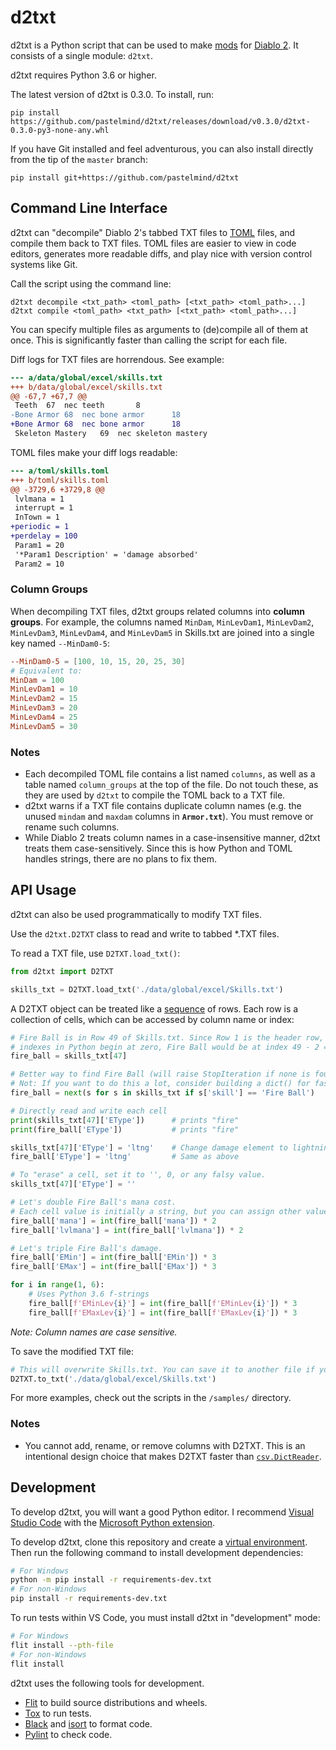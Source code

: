 # d2txt

d2txt is a Python script that can be used to make [mods][mod] for [Diablo 2].
It consists of a single module: `d2txt`.

d2txt requires Python 3.6 or higher.

The latest version of d2txt is 0.3.0. To install, run:

```
pip install https://github.com/pastelmind/d2txt/releases/download/v0.3.0/d2txt-0.3.0-py3-none-any.whl
```

If you have Git installed and feel adventurous, you can also install directly
from the tip of the `master` branch:

```
pip install git+https://github.com/pastelmind/d2txt
```

## Command Line Interface

d2txt can "decompile" Diablo 2's tabbed TXT files to [TOML] files, and compile
them back to TXT files. TOML files are easier to view in code editors, generates
more readable diffs, and play nice with version control systems like Git.

Call the script using the command line:

```
d2txt decompile <txt_path> <toml_path> [<txt_path> <toml_path>...]
d2txt compile <toml_path> <txt_path> [<txt_path> <toml_path>...]
```

You can specify multiple files as arguments to (de)compile all of them at once.
This is significantly faster than calling the script for each file.

Diff logs for TXT files are horrendous. See example:

```diff
--- a/data/global/excel/skills.txt
+++ b/data/global/excel/skills.txt
@@ -67,7 +67,7 @@
 Teeth	67	nec	teeth		8												teeth																																																												necromancer_bone_cast														19	17					teeth	teeth	bonecast										1	1		none												SC	SC	xx																	1						necromancer_bone_cast			1	20													1						1	7	6	1	1										"min(ln12,24)"	# missiles	par3	activation frame					2	number of missiles	1	additional missiles/level	0	Acivation frame of teeth									15	damage synergy	1								7															mag	4	2	2	3	4	5	8	2	3	4	5	6	(skill('Bone Wall'.blvl)+skill('Bone Prison'.blvl)+skill('Bone Spear'.blvl)+skill('Bone Spirit'.blvl))*par8								256	1000
-Bone Armor	68	nec	bone armor		18																	bonearmor				bonearmor	(ln12 + (skill('Bone Wall'.blvl) + skill('Bone Prison'.blvl)) * par8)*256	bonearmormax	(ln12 + (skill('Bone Wall'.blvl) + skill('Bone Prison'.blvl)) * par8)*256									absorbdamage	22																																						necromancer_bonearmor																																1	3		none												SC	SC	xx																	1						necromancer_bonearmor			1	20																			1	8	11	1	1	1																	20	damage absorbed	10	additional absorbed/level											15	absorb synergy	1								8																																				256	1000
+Bone Armor	68	nec	bone armor		18																	bonearmor				bonearmor	(ln12 + (skill('Bone Wall'.blvl) + skill('Bone Prison'.blvl)) * par8)*256	bonearmormax	(ln12 + (skill('Bone Wall'.blvl) + skill('Bone Prison'.blvl)) * par8)*256									absorbdamage	22																																						necromancer_bonearmor																																1	3		none												SC	SC	xx																	1						necromancer_bonearmor			1	20																			1	8	11	1	1	1		1	100														20	damage absorbed	10	additional absorbed/level											15	absorb synergy	1								8																																				256	1000
 Skeleton Mastery	69	nec	skeleton mastery																																											skel_mastery																																																															1	0		none												SC	SC	xx																										1	20					Raise Skeleton														0	8	0	0	1						1												8	additional hit points/level	2	additional damage per level	5	hp% per level for revive	10	dmg% per level for revive									1								8																																				256	1000
```

TOML files make your diff logs readable:

```diff
--- a/toml/skills.toml
+++ b/toml/skills.toml
@@ -3729,6 +3729,8 @@
 lvlmana = 1
 interrupt = 1
 InTown = 1
+periodic = 1
+perdelay = 100
 Param1 = 20
 '*Param1 Description' = 'damage absorbed'
 Param2 = 10
```

### Column Groups

When decompiling TXT files, d2txt groups related columns into **column groups**.
For example, the columns named `MinDam`, `MinLevDam1`, `MinLevDam2`,
`MinLevDam3`, `MinLevDam4`, and `MinLevDam5` in Skills.txt are joined into a
single key named `--MinDam0-5`:

```toml
--MinDam0-5 = [100, 10, 15, 20, 25, 30]
# Equivalent to:
MinDam = 100
MinLevDam1 = 10
MinLevDam2 = 15
MinLevDam3 = 20
MinLevDam4 = 25
MinLevDam5 = 30
```

### Notes

- Each decompiled TOML file contains a list named `columns`, as well as a table
  named `column_groups` at the top of the file. Do not touch these, as they are
  used by `d2txt` to compile the TOML back to a TXT file.
- d2txt warns if a TXT file contains duplicate column names (e.g. the unused
  `mindam` and `maxdam` columns in **`Armor.txt`**). You must remove or rename
  such columns.
- While Diablo 2 treats column names in a case-insensitive manner, d2txt treats
  them case-sensitively. Since this is how Python and TOML handles strings,
  there are no plans to fix them.

## API Usage

d2txt can also be used programmatically to modify TXT files.

Use the `d2txt.D2TXT` class to read and write to tabbed *.TXT files.

To read a TXT file, use `D2TXT.load_txt()`:

```python
from d2txt import D2TXT

skills_txt = D2TXT.load_txt('./data/global/excel/Skills.txt')
```

A D2TXT object can be treated like a [sequence] of rows. Each row is a
collection of cells, which can be accessed by column name or index:

```python
# Fire Ball is in Row 49 of Skills.txt. Since Row 1 is the header row, and list
# indexes in Python begin at zero, Fire Ball would be at index 49 - 2 = 47.
fire_ball = skills_txt[47]

# Better way to find Fire Ball (will raise StopIteration if none is found)
# Not: If you want to do this a lot, consider building a dict() for fast lookups
fire_ball = next(s for s in skills_txt if s['skill'] == 'Fire Ball')

# Directly read and write each cell
print(skills_txt[47]['EType'])      # prints "fire"
print(fire_ball['EType'])           # prints "fire"

skills_txt[47]['EType'] = 'ltng'    # Change damage element to lightning
fire_ball['EType'] = 'ltng'         # Same as above

# To "erase" a cell, set it to '', 0, or any falsy value.
skills_txt[47]['EType'] = ''

# Let's double Fire Ball's mana cost.
# Each cell value is initially a string, but you can assign other values.
fire_ball['mana'] = int(fire_ball['mana']) * 2
fire_ball['lvlmana'] = int(fire_ball['lvlmana']) * 2

# Let's triple Fire Ball's damage.
fire_ball['EMin'] = int(fire_ball['EMin']) * 3
fire_ball['EMax'] = int(fire_ball['EMax']) * 3

for i in range(1, 6):
    # Uses Python 3.6 f-strings
    fire_ball[f'EMinLev{i}'] = int(fire_ball[f'EMinLev{i}']) * 3
    fire_ball[f'EMaxLev{i}'] = int(fire_ball[f'EMaxLev{i}']) * 3
```

*Note: Column names are case sensitive.*

To save the modified TXT file:

```python
# This will overwrite Skills.txt. You can save it to another file if you wish.
D2TXT.to_txt('./data/global/excel/Skills.txt')
```

For more examples, check out the scripts in the `/samples/` directory.

### Notes

- You cannot add, rename, or remove columns with D2TXT. This is an intentional
  design choice that makes D2TXT faster than [`csv.DictReader`].

[TOML]: https://github.com/toml-lang/toml
[`csv.DictReader`]: https://docs.python.org/3/library/csv.html#csv.DictReader
[mod]: https://en.wikipedia.org/wiki/Mod_(video_gaming)
[Diablo 2]: http://blizzard.com/diablo2/
[sequence]: https://docs.python.org/3/glossary.html#term-sequence

## Development

To develop d2txt, you will want a good Python editor. I recommend [Visual Studio Code] with the [Microsoft Python extension](https://marketplace.visualstudio.com/items?itemName=ms-python.python).

To develop d2txt, clone this repository and create a [virtual environment]. Then run the following command to install development dependencies:

```sh
# For Windows
python -m pip install -r requirements-dev.txt
# For non-Windows
pip install -r requirements-dev.txt
```

To run tests within VS Code, you must install d2txt in "development" mode:

```sh
# For Windows
flit install --pth-file
# For non-Windows
flit install
```

d2txt uses the following tools for development.

* [Flit] to build source distributions and wheels.
* [Tox] to run tests.
* [Black] and [isort] to format code.
* [Pylint] to check code.

[Black]: https://github.com/psf/black
[Flit]: https://flit.readthedocs.io/
[isort]: https://timothycrosley.github.io/isort/
[Pylint]: https://www.pylint.org/
[Tox]: https://tox.readthedocs.io/
[virtual environment]: https://packaging.python.org/tutorials/installing-packages/#creating-virtual-environments
[Visual Studio Code]: https://code.visualstudio.com/
